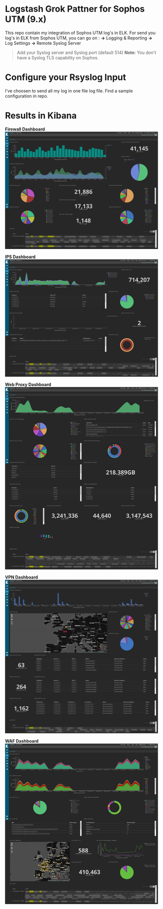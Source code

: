 # Logstash Grok Pattner for Sophos UTM (9.x)

This repo contain my integration of Sophos UTM log's in ELK. 
For send you log's in ELK from Sophos UTM, you can go on : 
**->** Logging & Reporting **->** Log Settings **->** Remote Syslog Server
> Add your Syslog server and Syslog port (default 514)
> **Note:** You don't have a Syslog TLS capability on Sophos.

# Configure your Rsyslog Input
I've choosen to send all my log in one file log file. Find a sample configuration in repo.

# Results in Kibana 

**Firewall Dashboard**
![Firewall Dashboard](https://raw.githubusercontent.com/Twibow/SophosUTM-Logastsh/master/screenshot/Firewall_Kibana.png)

**IPS Dashboard**
![IPS Dashboard](https://raw.githubusercontent.com/Twibow/SophosUTM-Logastsh/master/screenshot/IPS_Kibana.png)

**Web Proxy Dashboard**
![Web Proxy Dashboard](https://raw.githubusercontent.com/Twibow/SophosUTM-Logastsh/master/screenshot/Proxy_Kibana.png)

**VPN Dashboard**
![VPN Dashboard](https://raw.githubusercontent.com/Twibow/SophosUTM-Logastsh/master/screenshot/VPN_Kibana.png)

**WAF Dashboard**
![WAF Dashboard](https://raw.githubusercontent.com/Twibow/SophosUTM-Logastsh/master/screenshot/WAF_Kibana.png)

